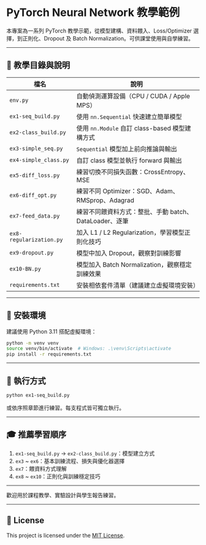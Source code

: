 
# PyTorch Neural Network 教學範例

本專案為一系列 PyTorch 教學示範，從模型建構、資料餵入、Loss/Optimizer 選擇，到正則化、Dropout 及 Batch Normalization。可供課堂使用與自學練習。

---

## 📁 教學目錄與說明

| 檔名 | 說明 |
|------|------|
| `env.py` | 自動偵測運算設備（CPU / CUDA / Apple MPS） |
| `ex1-seq_build.py` | 使用 `nn.Sequential` 快速建立簡單模型 |
| `ex2-class_build.py` | 使用 `nn.Module` 自訂 class-based 模型建構方式 |
| `ex3-simple_seq.py` | `Sequential` 模型加上前向推論與輸出 |
| `ex4-simple_class.py` | 自訂 class 模型並執行 forward 與輸出 |
| `ex5-diff_loss.py` | 練習切換不同損失函數：CrossEntropy、MSE |
| `ex6-diff_opt.py` | 練習不同 Optimizer：SGD、Adam、RMSprop、Adagrad |
| `ex7-feed_data.py` | 練習不同餵資料方式：整批、手動 batch、DataLoader、逐筆 |
| `ex8-regularization.py` | 加入 L1 / L2 Regularization，學習模型正則化技巧 |
| `ex9-dropout.py` | 模型中加入 Dropout，觀察對訓練影響 |
| `ex10-BN.py` | 模型加入 Batch Normalization，觀察穩定訓練效果 |
| `requirements.txt` | 安裝相依套件清單（建議建立虛擬環境安裝） |

---

## 🔧 安裝環境

建議使用 Python 3.11 搭配虛擬環境：

```bash
python -m venv venv
source venv/bin/activate  # Windows: .\venv\Scripts\activate
pip install -r requirements.txt
```

---

## 🚀 執行方式

```bash
python ex1-seq_build.py
```

或依序照章節進行練習。每支程式皆可獨立執行。

---

## 🎓 推薦學習順序

1. `ex1-seq_build.py` → `ex2-class_build.py`：模型建立方式
2. `ex3` ~ `ex6`：基本訓練流程、損失與優化器選擇
3. `ex7`：餵資料方式理解
4. `ex8` ~ `ex10`：正則化與訓練穩定技巧

---

歡迎用於課程教學、實驗設計與學生報告練習。

---

## 📄 License

This project is licensed under the [MIT License](./LICENSE).
